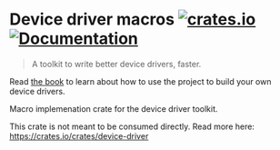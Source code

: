 # Device driver macros [![crates.io](https://img.shields.io/crates/v/device-driver-macros.svg)](https://crates.io/crates/device-driver-macros) [![Documentation](https://docs.rs/device-driver-macros/badge.svg)](https://docs.rs/device-driver-macros)

> A toolkit to write better device drivers, faster.

Read [the book](https://diondokter.github.io/device-driver/) to learn about how to use the project to build your own device drivers.

Macro implemenation crate for the device driver toolkit.

This crate is not meant to be consumed directly. Read more here: <https://crates.io/crates/device-driver>
